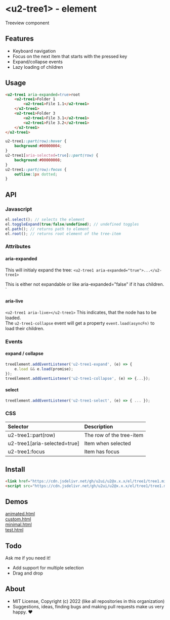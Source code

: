 # &lt;u2-tree1&gt; - element
Treeview component

## Features

- Keyboard navigation
- Focus on the next item that starts with the pressed key
- Expand/collapse events
- Lazy loading of children

## Usage

```html
<u2-tree1 aria-expanded=true>root
    <u2-tree1>Folder 1
        <u2-tree1>File 1.1</u2-tree1>
    </u2-tree1>
    <u2-tree1>Folder 3
        <u2-tree1>File 3.1</u2-tree1>
        <u2-tree1>File 3.2</u2-tree1>
    </u2-tree1>
</u2-tree1>
```

```css
u2-tree1::part(row):hover {
    background:#00000004;
}
u2-tree1[aria-selected=true]::part(row) {
    background:#00000008;
}
u2-tree1::part(row):focus {
    outline:1px dotted;
}
```

## API

### Javascript

```js
el.select(); // selects the element
el.toggleExpand(true/false/undefined); // undefined toggles
el.path(); // returns path to element
el.root(); // returns root element of the tree-item
```

### Attributes

#### aria-expanded
This will initialy expand the tree:
```<u2-tree1 aria-expanded="true">...</u2-tree1>```

This is either not expandable or like aria-expanded="false" if it has children.
`<u2-tree1></u2-tree1>

#### aria-live
`<u2-tree1 aria-live></u2-tree1>`
This indicates, that the node has to be loaded.  
The `u2-tree1-collapse` event will get a property `event.load(asyncFn)` to load their children.

### Events

#### expand / collapse
```js
treeElement.addEventListener('u2-tree1-expand', (e) => {
    e.load && e.load(promise);
});
treeElement.addEventListener('u2-tree1-collapse', (e) => {...});
```

#### select
```js
treeElement.addEventListener('u2-tree1-select', (e) => { ... });
```

### CSS

| Selector | Description |
|:----|:-----|
| u2-tree1::part(row) | The row of the tree-item |
| u2-tree1[aria-selected=true] | Item when selected |
| u2-tree1:focus | Item has focus |

## Install

```html
<link href="https://cdn.jsdelivr.net/gh/u2ui/u2@x.x.x/el/tree1/tree1.min.css" rel=stylesheet>
<script src="https://cdn.jsdelivr.net/gh/u2ui/u2@x.x.x/el/tree1/tree1.min.js" type=module async></script>
```

## Demos

[animated.html](http://gcdn.li/u2ui/u2@main/el/tree1/tests/animated.html)  
[custom.html](http://gcdn.li/u2ui/u2@main/el/tree1/tests/custom.html)  
[minimal.html](http://gcdn.li/u2ui/u2@main/el/tree1/tests/minimal.html)  
[test.html](http://gcdn.li/u2ui/u2@main/el/tree1/tests/test.html)  

## Todo

Ask me if you need it!
- Add support for multiple selection
- Drag and drop

## About

- MIT License, Copyright (c) 2022 <u2> (like all repositories in this organization) <br>
- Suggestions, ideas, finding bugs and making pull requests make us very happy. ♥

